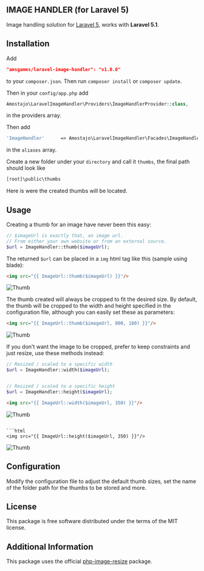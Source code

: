 IMAGE HANDLER (for Laravel 5)
--------------------------------

Image handling solution for [Laravel 5](http://laravel.com/), works with **Laravel 5.1**.

## Installation

Add

```json
"amsgames/laravel-image-handler": "v1.0.0"
```

to your `composer.json`. Then run `composer install` or `composer update`.

Then in your `config/app.php` add

```php
Amostajo\LaravelImageHandler\Providers\ImageHandlerProvider::class,
```

in the providers array.

Then add

```php
'ImageHandler'      => Amostajo\LaravelImageHandler\Facades\ImageHandler::class,
```
    
in the `aliases` array.

Create a new folder under your `directory` and call it `thumbs`, the final path should look like

```bash
[root]\public\thumbs
```

Here is were the created thumbs will be located.

## Usage

Creating a thumb for an image have never been this easy:

```php
// $imageUrl is exactly that, an image url.
// From either your own website or from an external source.
$url = ImageHandler::thumb($imageUrl);
```

The returned `$url` can be placed in a `img` html tag like this (sample using blade):

```html
<img src="{{ ImageUrl::thumb($imageUrl) }}"/>
```

![Thumb](http://s14.postimg.org/6j0rz20ql/beach_100x100.jpg)

The thumb created will always be cropped to fit the desired size. By default, the thumb will be cropped to the width and height specified in the configuration file, although you can easily set these as parameters:

```html
<img src="{{ ImageUrl::thumb($imageUrl, 800, 180) }}"/>
```

![Thumb](http://s22.postimg.org/wvcf9ny81/beach_800x180.jpg)

If you don't want the image to be cropped, prefer to keep constraints and just resize, use these methods instead:

```php
// Resized / scaled to a specific width
$url = ImageHandler::width($imageUrl);


// Resized / scaled to a specific height
$url = ImageHandler::height($imageUrl);
```

```html
<img src="{{ ImageUrl::width($imageUrl, 350) }}"/>
```

![Thumb](http://s9.postimg.org/z3nppwyz3/sheep_350x.jpg)
```

```html
<img src="{{ ImageUrl::height($imageUrl, 350) }}"/>
```

![Thumb](http://s30.postimg.org/mi9f00ekh/sheep_x350.jpg)

## Configuration

Modify the configuration file to adjust the default thumb sizes, set the name of the folder path for the thumbs to be stored and more.

## License

This package is free software distributed under the terms of the MIT license.

## Additional Information

This package uses the official [php-image-resize](https://github.com/eventviva/php-image-resize) package.